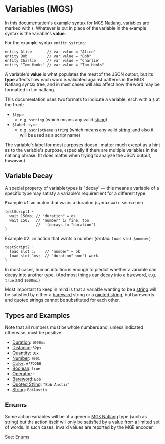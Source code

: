 # Variables (MGS)

In this documentation's example syntax for [MGS Natlang](../mgs/mgs_natlang), variables are marked with `$`. Whatever is put in place of the variable in the example syntax is the variable's **value**.

For the example syntax `entity $string`:

```
entity Alice       // var value = "Alice"
entity Bob         // var value = "Bob"
entity Charlie     // var value = "Charlie"
entity "Tom Honks" // var value = "Tom Honks"
```

A variable's **value** is what populates the meat of the JSON output, but its **type** affects how each word is validated against patterns in the MGS Natlang syntax tree, and in most cases will also affect how the word may be formatted in the natlang.

This documentation uses two formats to indicate a variable, each with a `$` at the front:

- `$type`
	- e.g. `$string` (which means any valid [string](../mgs/variables/string))
- `$label:type`
	- e.g. `$scriptName:string` (which means any valid [string](../mgs/variables/string), and also it will be used as a script name)

The variable's label for most purposes doesn't matter much except as a hint as to the variable's purpose, especially if there are multiple variables in the natlang phrase. (It does matter when trying to analyze the JSON output, however.)

## Variable Decay

A special property of variable types is "decay" — this means a variable of a specific type may satisfy a variable's requirement for a different type.

Example #1: an action that wants a duration (syntax `wait $duration`)

```mgs
testScript1 {
  wait 150ms; // "duration" = ok
  wait 150;   // "number" is fine, too
              //   (decays to "duration")
}
```

Example #2: an action that wants a number (syntax: `load slot $number`)

```mgs
testScript2 {
  load slot 1;    // "number" = ok
  load slot 1ms;  // "duration" won't work!
}
```

In most cases, human intuition is enough to predict whether a variable can decay into another type. (And most things can decay into a [bareword](../mgs/variables/bareword), e.g. `true` and `1000ms`.)

Most important to keep in mind is that a variable wanting to be a [string](../mgs/variables/string) will be satisfied by either a [bareword](../mgs/variables/bareword) string or a [quoted string](../mgs/variables/quoted_string), but barewords and quoted strings cannot be substituted for each other.

## Types and Examples

Note that all numbers must be whole numbers and, unless indicated otherwise, must be positive.

- [Duration](../mgs/variables/duration): `1000ms`
- [Distance](../mgs/variables/distance): `32px`
- [Quantity](../mgs/variables/quantity): `10x`
- [Number](../mgs/variables/number): `9001`
- [Color](../mgs/variables/color): `#FFDDBB`
- [Boolean](../mgs/variables/boolean): `true`
- [Operator](../mgs/variables/operator): `+`
- [Bareword](../mgs/variables/bareword): `Bob`
- [Quoted String](../mgs/variables/quoted_string): `"Bob Austin"`
- [String](../mgs/variables/string): `BobAustin`

## Enums

Some action variables will be of a generic [MGS Natlang](../mgs/mgs_natlang) type (such as [string](../mgs/variables/string)) but the action itself will only be satisfied by a value from a limited set of words. In such cases, invalid values are reported by the MGE encoder.

See: [Enums](../structure/enums)
